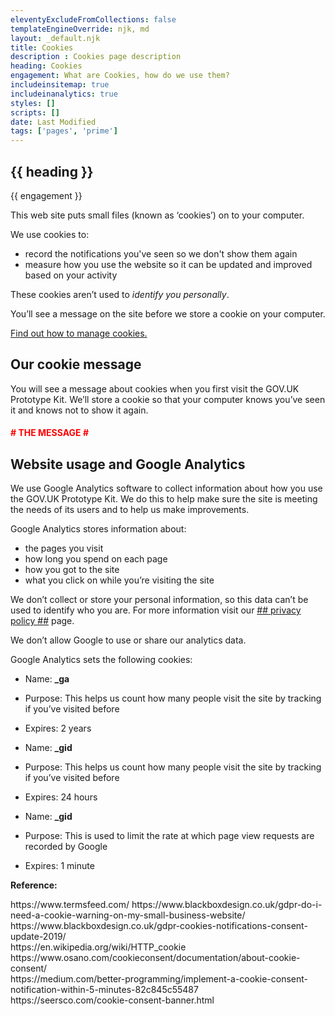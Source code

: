 ```yaml
---
eleventyExcludeFromCollections: false
templateEngineOverride: njk, md
layout: _default.njk
title: Cookies
description : Cookies page description
heading: Cookies
engagement: What are Cookies, how do we use them?
includeinsitemap: true
includeinanalytics: true
styles: []
scripts: []
date: Last Modified
tags: ['pages', 'prime']
---
```

<main>

<div class="default-grid">

<section>

# {{ heading }}

<p class="lead">{{ engagement }}</p>

  This web site puts small files (known as ‘cookies’) on to your computer.

  We use cookies to:

  - record the notifications you&#39;ve seen so we don&#39;t show them again
  - measure how you use the website so it can be updated and improved based on your activity

  These cookies aren’t used to <em>identify you personally</em>.

  You’ll see a message on the site before we store a cookie on your computer.

  <a class="external" href="https://ico.org.uk/for-the-public/online/cookies/" rel="external nofollow" target="_blank" link="External link to how to manage cookies">Find out how to manage cookies.</a>

  ## Our cookie message

  You will see a message about cookies when you first visit the GOV.UK Prototype Kit. We’ll store a cookie so that your computer knows you’ve seen it and knows not to show it again.

  #### <span style="color:red;"># THE MESSAGE #</span>

  ## Website usage and Google Analytics

  We use Google Analytics software to collect information about how you use the GOV.UK Prototype Kit. We do this to help make sure the site is meeting the needs of its users and to help us make improvements.

  Google Analytics stores information about:

- the pages you visit
- how long you spend on each page
- how you got to the site
- what you click on while you’re visiting the site

We don’t collect or store your personal information, so this data can’t be used to identify who you are. For more information visit our <a href="privacy-policy">## privacy policy ##</a> page.

We don’t allow Google to use or share our analytics data.

Google Analytics sets the following cookies:

- Name: **_ga**
- Purpose: This helps us count how many people visit the site by tracking if you’ve visited before
- Expires: 2 years

- Name: **_gid**
- Purpose: This helps us count how many people visit the site by tracking if you’ve visited before
- Expires: 24 hours

- Name: **_gid**
- Purpose: This is used to limit the rate at which page view requests are recorded by Google
- Expires: 1 minute

</section>

<section class="one">

  <p><strong>Reference:</strong></p>
  <p>
  https://www.termsfeed.com/
  https://www.blackboxdesign.co.uk/gdpr-do-i-need-a-cookie-warning-on-my-small-business-website/<br>
  https://www.blackboxdesign.co.uk/gdpr-cookies-notifications-consent-update-2019/<br>
  https://en.wikipedia.org/wiki/HTTP_cookie<br>
  https://www.osano.com/cookieconsent/documentation/about-cookie-consent/<br>
  https://medium.com/better-programming/implement-a-cookie-consent-notification-within-5-minutes-82c845c55487<br>
  https://seersco.com/cookie-consent-banner.html
  </p>

</section>

</div>

</main>
